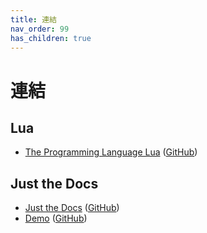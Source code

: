 ```yaml
---
title: 連結
nav_order: 99
has_children: true
---
```


# 連結


## Lua

* [The Programming Language Lua](http://www.lua.org/) ([GitHub](https://github.com/lua/lua))


## Just the Docs

* [Just the Docs](https://pmarsceill.github.io/just-the-docs/) ([GitHub](https://github.com/pmarsceill/just-the-docs))
* [Demo](https://pmarsceill.github.io/jtd-remote/) ([GitHub](https://github.com/pmarsceill/jtd-remote))
